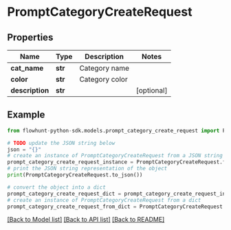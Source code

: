 # PromptCategoryCreateRequest


## Properties

Name | Type | Description | Notes
------------ | ------------- | ------------- | -------------
**cat_name** | **str** | Category name | 
**color** | **str** | Category color | 
**description** | **str** |  | [optional] 

## Example

```python
from flowhunt-python-sdk.models.prompt_category_create_request import PromptCategoryCreateRequest

# TODO update the JSON string below
json = "{}"
# create an instance of PromptCategoryCreateRequest from a JSON string
prompt_category_create_request_instance = PromptCategoryCreateRequest.from_json(json)
# print the JSON string representation of the object
print(PromptCategoryCreateRequest.to_json())

# convert the object into a dict
prompt_category_create_request_dict = prompt_category_create_request_instance.to_dict()
# create an instance of PromptCategoryCreateRequest from a dict
prompt_category_create_request_from_dict = PromptCategoryCreateRequest.from_dict(prompt_category_create_request_dict)
```
[[Back to Model list]](../README.md#documentation-for-models) [[Back to API list]](../README.md#documentation-for-api-endpoints) [[Back to README]](../README.md)


